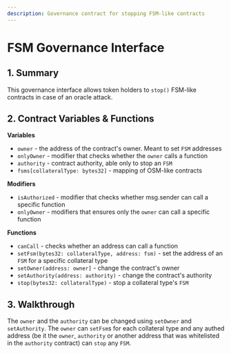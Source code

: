 ```yaml
---
description: Governance contract for stopping FSM-like contracts
---
```


# FSM Governance Interface

## 1. Summary

This governance interface allows token holders to `stop()` FSM-like contracts in case of an oracle attack.

## 2. Contract Variables & Functions <a href="#2-contract-details" id="2-contract-details"></a>

**Variables**

* `owner` - the address of the contract's owner. Meant to set `FSM` addresses
* `onlyOwner` - modifier that checks whether the `owner` calls a function
* `authority` - contract authority, able only to stop an `FSM`
* `fsms[collateralType: bytes32]` - mapping of OSM-like contracts

**Modifiers**

* `isAuthorized` - modifier that checks whether msg.sender can call a specific function
* `onlyOwner` - modifiers that ensures only the `owner` can call a specific function

**Functions**

* `canCall` - checks whether an address can call a function
* `setFsm(bytes32: collateralType, address: fsm)` - set the address of an `FSM` for a specific collateral type
* `setOwner(address: owner]` - change the contract's owner
* `setAuthority(address: authority)` - change the contract's authority
* `stop(bytes32: collateralType)` - stop a collateral type's `FSM`

## 3. Walkthrough <a href="#2-contract-details" id="2-contract-details"></a>

The `owner` and the `authority` can be changed using `setOwner` and `setAuthority`. The `owner` can `setFsm`s for each collateral type and any authed address (be it the `owner`, `authority` or another address that was whitelisted in the `authority` contract) can `stop` any `FSM`.
